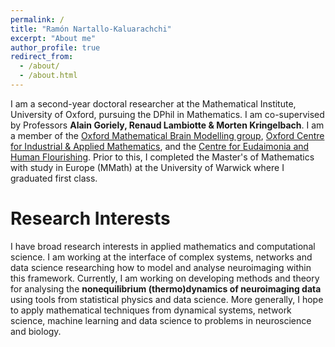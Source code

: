 ```yaml
---
permalink: /
title: "Ramón Nartallo-Kaluarachchi"
excerpt: "About me"
author_profile: true
redirect_from: 
  - /about/
  - /about.html
---
```


I am a second-year doctoral researcher at the Mathematical Institute, University of Oxford, pursuing the DPhil in Mathematics. I am co-supervised by Professors **Alain Goriely, Renaud Lambiotte & Morten Kringelbach**. I am a member of the [Oxford Mathematical Brain Modelling group](http://goriely.com/research/brain),  [Oxford Centre for Industrial & Applied Mathematics](https://www.maths.ox.ac.uk/groups/ociam), and the [Centre for Eudaimonia and Human Flourishing](https://hedonia.kringelbach.org/). Prior to this, I completed the Master's of Mathematics with study in Europe (MMath) at the University of Warwick where I graduated first class.

Research Interests
======
I have broad research interests in applied mathematics and computational science. I am working at the interface of complex systems, networks and data science researching how to model and analyse neuroimaging within this framework. Currently, I am working on developing methods and theory for analysing the **nonequilibrium (thermo)dynamics of neuroimaging data** using tools from statistical physics and data science. More generally, I hope to apply mathematical techniques from dynamical systems, network science, machine learning and data science to problems in neuroscience and biology.